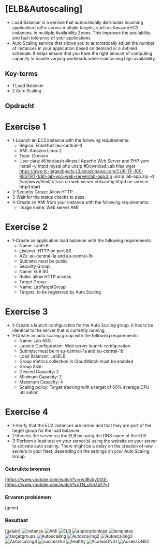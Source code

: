 # [ELB&Autoscaling]
*  Load Balancer is a service that automatically distributes incoming application traffic across multiple targets, such as Amazon EC2 instances, in multiple Availability Zones. This improves the availability and fault tolerance of your applications.
* Auto Scaling service that allows you to automatically adjust the number of instances in your application based on demand or a defined schedule. It helps ensure that you have the right amount of computing capacity to handle varying workloads while maintaining high availability. 
## Key-terms
 - 1 Load Balancer
 - 2 Auto Scaling 
## Opdracht
# Exercise 1
- 1-Launch an EC2 instance with the following requirements:
  - Region: Frankfurt (eu-central-1)
  - AMI: Amazon Linux 2
  - Type: t3.micro
  - User data:
    #!/bin/bash
    #Install Apache Web Server and PHP
    yum install -y httpd mysql php unzip
    #Download Lab files
    wget https://aws-tc-largeobjects.s3.amazonaws.com/CUR-TF-100-RESTRT-1/80-lab-vpc-web-server/lab-app.zip
    unzip lab-app.zip -d /var/www/html/
    #Turn on web server
    chkconfig httpd on
    service httpd start
- 2-Security Group: Allow HTTP
- 3-Wait for the status checks to pass.
- 4-Create an AMI from your instance with the following requirements:
  - Image name: Web server AMI
 # Exercise 2
- 1-Create an application load balancer with the following requirements:
  - Name: LabELB
  - Listener: HTTP on port 80
  - AZs: eu-central-1a and eu-central-1b
  - Subnets: must be public
  - Security Group:
  - Name: ELB SG
  - Rules: allow HTTP access
  - Target Group:
  - Name: LabTargetGroup
  - Targets: to be registered by Auto Scaling
 # Exercise 3
- 1-Create a launch configuration for the Auto Scaling group. It has to be identical to the server that is currently running.
- 1-Create an auto scaling group with the following requirements:
  - Name: Lab ASG
  - Launch Configuration: Web server launch configuration
  - Subnets: must be in eu-central-1a and eu-central-1b
  - Load Balancer: LabELB
  - Group metrics collection in CloudWatch must be enabled
  - Group Size:
  - Desired Capacity: 2
  - Minimum Capacity: 2
  - Maximum Capacity: 4
  - Scaling policy: Target tracking with a target of 60% average CPU utilisation
 # Exercise 4
- 1-Verify that the EC2 instances are online and that they are part of the target group for the load balancer.
- 2-Access the server via the ELB by using the DNS name of the ELB.
- 3-Perform a load test on your server(s) using the website on your server to activate auto scaling. There might be a delay on the creation of new servers in your fleet, depending on the settings on your Auto Scaling Group.
### Gebruikte bronnen
[https://www.youtube.com/watch?v=rw3Bcky0tSE]
[https://www.youtube.com/watch?v=TN_uNnZdF7g]

### Ervaren problemen
[geen]

### Resultaat
[gelukt]
![instance](/techgrounds-ZuhairBatha-main/techgrounds-ZuhairBatha/00_includes/AWS%202/AWS2-1.1.png)
![AMI](../00_includes/AWS%202/AWS2-1.2.png)
![ELB](.././00_includes/AWS%202/AWS2-1.3.png)
![applicationload](../00_includes/AWS%202/AWS2-1.4.png)
![templates](.././00_includes/AWS%202/AWS2-1.5.png)
![targetgroups](../00_includes/AWS%202/AWS2-1.6.png)
![Autoscailing](.././00_includes/AWS%202/AWS2-1.7.png)
![Autoscailing2](../00_includes/AWS%202/AWS2-1.8.png)
![Autoscailing3](.././00_includes/AWS%202/AWS2-1.9.png)
![Autoscailing4](../00_includes/AWS%202/AWS2-1.10.png)
![successful](.././00_includes/AWS%202/AWS2-1.11.png)
![healthy](../00_includes/AWS%202/AWS2-1.12.png)
![AccessDNS1](../00_includes/AWS%202/AWS2-1.13.png)
![AccessDNS2](.././00_includes/AWS%202/AWS2-1.14.png)
